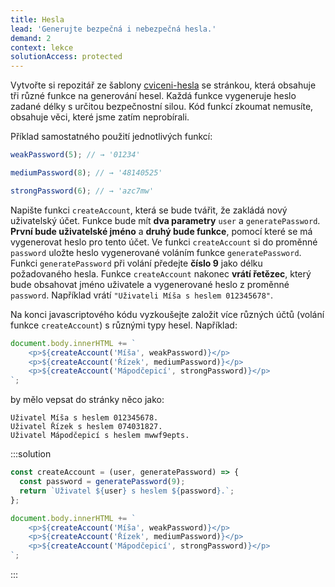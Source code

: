 ```yaml
---
title: Hesla
lead: 'Generujte bezpečná i nebezpečná hesla.'
demand: 2
context: lekce
solutionAccess: protected
---
```


Vytvořte si repozitář ze šablony [cviceni-hesla](https://github.com/Czechitas-podklady-WEB/cviceni-hesla) se stránkou, která obsahuje tři různé funkce na generování hesel. Každá funkce vygeneruje heslo zadané délky s určitou bezpečnostní silou. Kód funkcí zkoumat nemusíte, obsahuje věci, které jsme zatím neprobírali.

Příklad samostatného použití jednotlivých funkcí:

```js
weakPassword(5); // → '01234'
```

```js
mediumPassword(8); // → '48140525'
```

```js
strongPassword(6); // → 'azc7mw'
```

Napište funkci `createAccount`, která se bude tvářit, že zakládá nový uživatelský účet. Funkce bude mít **dva parametry** `user` a `generatePassword`. **První bude uživatelské jméno** a **druhý bude funkce**, pomocí které se má vygenerovat heslo pro tento účet.
Ve funkci `createAccount` si do proměnné `password` uložte heslo vygenerované voláním funkce `generatePassword`.
Funkci `generatePassword` při volání předejte **číslo 9** jako délku požadovaného hesla.
Funkce `createAccount` nakonec **vrátí řetězec**, který bude obsahovat jméno uživatele a vygenerované heslo z proměnné `password`.
Například vrátí `"Uživateli Míša s heslem 012345678"`. 

Na konci javascriptového kódu vyzkoušejte založit více různých účtů (volání funkce `createAccount`) s různými typy hesel. Například:

```js
document.body.innerHTML += `
	<p>${createAccount('Míša', weakPassword)}</p>
	<p>${createAccount('Řízek', mediumPassword)}</p>
	<p>${createAccount('Mápodčepicí', strongPassword)}</p>
`;
```

by mělo vepsat do stránky něco jako:

```text
Uživatel Míša s heslem 012345678.
Uživatel Řízek s heslem 074031827.
Uživatel Mápodčepicí s heslem mwwf9epts.
```

:::solution

```js
const createAccount = (user, generatePassword) => {
  const password = generatePassword(9);
  return `Uživatel ${user} s heslem ${password}.`;
};

document.body.innerHTML += `
	<p>${createAccount('Míša', weakPassword)}</p>
	<p>${createAccount('Řízek', mediumPassword)}</p>
	<p>${createAccount('Mápodčepicí', strongPassword)}</p>
`;
```

:::
